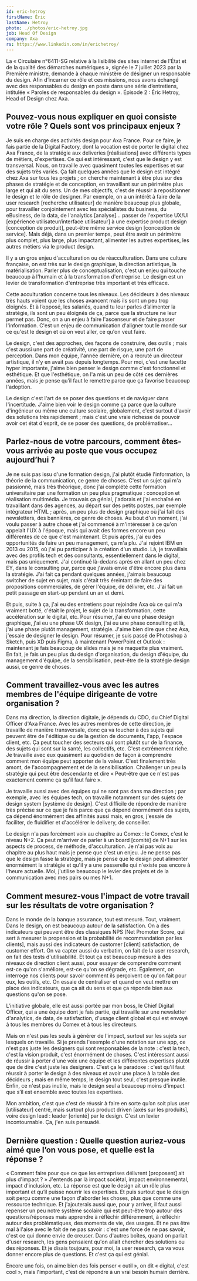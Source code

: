 ```yaml
---
id: eric-hetroy
firstName: Éric
lastName: Hetroy
photo: ./photos/eric-hetroy.jpg
job: Head Of Design
company: Axa
rs: https://www.linkedin.com/in/erichetroy/
---
```


<p class="fr-text--lead">La «&nbsp;Circulaire n°6411-SG relative à la lisibilité des sites internet de l'État et de la qualité des démarches numériques&nbsp;», signée le 7 juillet 2023 par la Première ministre, demande à chaque ministère de désigner un responsable du design. Afin d’incarner ce rôle et ces missions, nous avons échangé avec des responsables du design en poste dans une série d’entretiens, intitulée «&nbsp;Paroles de responsables du design&nbsp;». Épisode 2&nbsp;: Éric Hetroy, Head of Design chez Axa.</p>

<h2 class="fr-h6">Pouvez-vous nous expliquer en quoi consiste votre rôle&nbsp;? Quels sont vos principaux enjeux&nbsp;?</h2>

Je suis en charge des activités design pour Axa France. Pour ce faire, je fais partie de la Digital Factory, dont la vocation est de porter le digital chez Axa France, de la stratégie aux deliveries [réalisations] avec différents types de métiers, d'expertises. Ce qui est intéressant, c'est que le design y est transversal. Nous, on travaille avec quasiment toutes les expertises et sur des sujets très variés. Ça fait quelques années que le design est intégré chez Axa sur tous les projets&nbsp;; on cherche maintenant à être plus sur des phases de stratégie et de conception, en travaillant sur un périmètre plus large et qui ait du sens. Un de mes objectifs, c'est de réussir à repositionner le design et le rôle de designer. Par exemple, on a un intérêt à faire de la user research [recherche utilisateur] de manière beaucoup plus globale, pour travailler conjointement avec les spécialistes du business, du eBusiness, de la data, de l'analytics [analyse]… passer de l'expertise UX/UI [expérience utilisateur/interface utilisateur] à une expertise product design [conception de produit], peut-être même service design [conception de service]. Mais déjà, dans un premier temps, peut être avoir un périmètre plus complet, plus large, plus impactant, alimenter les autres expertises, les autres métiers via le product design.

Il y a un gros enjeu d'acculturation ou de réacculturation. Dans une culture française, on est très sur le design graphique, la direction artistique, la matérialisation. Parler plus de conceptualisation, c'est un enjeu qui touche beaucoup à l'humain et à la transformation d'entreprise. Le design est un levier de transformation d'entreprise très important et très efficace.

Cette acculturation concerne tous les niveaux. Les décideurs à des niveaux très hauts voient que les choses avancent mais ils sont un peu trop éloignés. Et à l’opposé, les salariés, quand tu leur parles d’alimenter la stratégie, ils sont un peu éloignés de ça, parce que la structure ne leur permet pas. Donc, on a un enjeu à faire l'ascenseur et de faire passer l'information. C'est un enjeu de communication d'aligner tout le monde sur ce qu'est le design et où on veut aller, ce qu'on veut faire.

Le design, c'est des approches, des façons de construire, des outils&nbsp;; mais c'est aussi une part de créativité, une part de risque, une part de perception. Dans mon équipe, l'année dernière, on a recruté un directeur artistique, il n'y en avait pas depuis longtemps. Pour moi, c'est une facette hyper importante, j'aime bien penser le design comme c'est fonctionnel et esthétique. Et que l'esthétique, on l'a mis un peu de côté ces dernières années, mais je pense qu’il faut le remettre parce que ça favorise beaucoup l'adoption.

Le design c'est l'art de se poser des questions et de naviguer dans l'incertitude. J'aime bien voir le design comme ça parce que la culture d'ingénieur ou même une culture scolaire, globalement, c'est surtout d'avoir des solutions très rapidement&nbsp;; mais c'est une vraie richesse de pouvoir avoir cet état d'esprit, de se poser des questions, de problématiser…

<h2 class="fr-h6">Parlez-nous de votre parcours, comment êtes-vous arrivée au poste que vous occupez aujourd’hui&nbsp;?</h2>

Je ne suis pas issu d'une formation design, j'ai plutôt étudié l'information, la théorie de la communication, ce genre de choses. C'est un sujet qui m'a passionné, mais très théorique, donc j'ai complété cette formation universitaire par une formation un peu plus pragmatique&nbsp;: conception et réalisation multimédia. Je trouvais ça génial, j'adorais et j'ai enchaîné en travaillant dans des agences, au départ sur des petits postes, par exemple intégrateur HTML&nbsp;; après, un peu plus de design graphique où j'ai fait des newsletters, des bannières, ce genre de choses. Au bout d'un moment, j'ai voulu passer à autre chose et j'ai commencé à m'intéresser à ce qu'on appelait l'UX à l'époque, mais qui avait des formes encore un peu différentes de ce que c'est maintenant. Et puis après, j'ai eu des opportunités de faire un peu management, ça m'a plu. J'ai rejoint IBM en 2013 ou 2015, où j'ai pu participer à la création d'un studio. Là, je travaillais avec des profils tech et des consultants, essentiellement dans le digital, mais pas uniquement. J'ai continué là-dedans après en allant un peu chez EY, dans le consulting pur, parce que j'avais envie d'être encore plus dans la stratégie. J’ai fait ça pendant quelques années, j'aimais beaucoup switcher de sujet en sujet, mais c'était très éreintant de faire des propositions commerciales, de gérer l'équipe, de délivrer, etc. J'ai fait un petit passage en start-up pendant un an et demi. 

Et puis, suite à ça, j'ai eu des entretiens pour rejoindre Axa où ce qui m'a vraiment botté, c'était le projet, le sujet de la transformation, cette accélération sur le digital, etc. Pour résumer, j'ai eu une phase design graphique, j'ai eu une phase UX design, j'ai eu une phase consulting et là, j'ai une phase plutôt management, stratégie. J'aime bien dire que chez Axa, j'essaie de designer le design. Pour résumer, je suis passé de Photoshop à Sketch, puis XD puis Figma, à maintenant PowerPoint et Outlook&nbsp;: maintenant je fais beaucoup de slides mais je ne maquette plus vraiment. En fait, je fais un peu plus du design d'organisation, du design d'équipe, du management d'équipe, de la sensibilisation, peut-être de la stratégie design aussi, ce genre de choses.

<h2 class="fr-h6">Comment travaillez-vous avec les autres membres de l'équipe dirigeante de votre organisation&nbsp;?</h2>

Dans ma direction, la direction digitale, je dépends du CDO, du Chief Digital Officer d'Axa France. Avec les autres membres de cette direction, je travaille de manière transversale, donc ça va toucher à des sujets qui peuvent être de l'éditique ou de la gestion de documents, l'app, l'espace client, etc. Ça peut toucher des secteurs qui sont plutôt sur de la finance, des sujets qui sont sur la santé, les collectifs, etc. C'est extrêmement riche. Je travaille avec eux quasiment au quotidien de façon à comprendre comment mon équipe peut apporter de la valeur. C'est finalement très amont, de l'accompagnement et de la sensibilisation. Challenger un peu la stratégie qui peut être descendante et dire «&nbsp;Peut-être que ce n'est pas exactement comme ça qu'il faut faire&nbsp;». 

Je travaille aussi avec des équipes qui ne sont pas dans ma direction&nbsp;; par exemple, avec les équipes tech, on travaille notamment sur des sujets de design system [système de design]. C'est difficile de répondre de manière très précise sur ce que je fais parce que ça dépend énormément des sujets, ça dépend énormément des affinités aussi mais, en gros, j'essaie de faciliter, de fluidifier et d'accélérer le delivery, de conseiller.

Le design n'a pas forcément voix au chapitre au Comex&nbsp;: le Comex, c'est le niveau N+2. Ça peut m'arriver de parler à un board [comité] de N+1 sur les aspects de process, de méthode, d'acculturation. Je n'ai pas voix au chapitre au plus haut mais je pense que c'est un enjeu. Je ne pense pas que le design fasse la stratégie, mais je pense que le design peut alimenter énormément la stratégie et qu'il y a une passerelle qui n'existe pas encore à l'heure actuelle. Moi, j'utilise beaucoup le levier des projets et de la communication avec mes pairs ou mes N+1. 

<h2 class="fr-h6">Comment mesurez-vous l'impact de votre travail sur les résultats de votre organisation&nbsp;?</h2>

Dans le monde de la banque assurance, tout est mesuré. Tout, vraiment. Dans le design, on est beaucoup autour de la satisfaction. On a des indicateurs qui peuvent être des classiques NPS [Net Promoter Score, qui sert à mesurer la propension et la probabilité de recommandation par les clients], mais aussi des indicateurs de customer [client] satisfaction, de customer effort. On va capter aussi du verbatim, on fait de la user research, on fait des tests d'utilisabilité. Et tout ça est beaucoup mesuré à des niveaux de direction client aussi, pour essayer de comprendre comment est-ce qu'on s'améliore, est-ce qu'on se dégrade, etc. Également, on interroge nos clients pour savoir comment ils perçoivent ce qu'on fait pour eux, les outils, etc. On essaie de centraliser et quand on veut mettre en place des indicateurs, que ça ait du sens et que ça réponde bien aux questions qu'on se pose. 

L'initiative globale, elle est aussi portée par mon boss, le Chief Digital Officer, qui a une équipe dont je fais partie, qui travaille sur une newsletter d'analytics, de data, de satisfaction, d'usage client global et qui est envoyé à tous les membres du Comex et à tous les directeurs.

Mais on n'est pas les seuls à générer de l'impact, surtout sur les sujets sur lesquels on travaille. Si je prends l'exemple d'une notation sur une app, ce n'est pas juste les designers qui sont responsables de la note&nbsp;: c'est la tech, c'est la vision produit, c'est énormément de choses. C'est intéressant aussi de réussir à porter d'une voix une équipe et les différentes expertises plutôt que de dire c'est juste les designers. C'est ça le paradoxe&nbsp;: c'est qu'il faut réussir à porter le design à des niveaux et avoir une place à la table des décideurs&nbsp;; mais en même temps, le design tout seul, c'est presque inutile. Enfin, ce n'est pas inutile, mais le design seul a beaucoup moins d'impact que s’il est ensemble avec toutes les expertises.

Mon ambition, c'est que c'est de réussir à faire en sorte qu’on soit plus user [utilisateur] centré, mais surtout plus product driven [axés sur les produits], voire design lead&nbsp;: leader [orienté] par le design. C'est un levier incontournable. Ça, j'en suis persuadé.

<h2 class="fr-h6">Dernière question&nbsp;: Quelle question auriez-vous aimé que l’on vous pose, et quelle est la réponse&nbsp;?</h2>

«&nbsp;Comment faire pour que ce que les entreprises délivrent [proposent] ait plus d'impact&nbsp;?&nbsp;» J'entends par là impact sociétal, impact environnemental, impact d'inclusion, etc. La réponse est que le design ait un rôle plus important et qu’il puisse nourrir les expertises. Et puis surtout que le design soit perçu comme une façon d'aborder les choses, plus que comme une ressource technique. Et j'ajouterais aussi que, pour y arriver, il faut aussi repenser un peu notre système scolaire qui est peut-être trop autour des questions/réponses mais apprendre à réfléchir différemment, à réfléchir autour des problématiques, des moments de vie, des usages. Et ne pas être mal à l'aise avec le fait de ne pas savoir&nbsp;: c'est une force de ne pas savoir, c'est ce qui donne envie de creuser. Dans d'autres boîtes, quand on parlait d'user research, les gens pensaient qu'on allait chercher des solutions ou des réponses. Et je disais toujours, pour moi, la user research, ça va vous donner encore plus de questions. Et c'est ça qui est génial. 

Encore une fois, on aime bien des fois penser «&nbsp;outil&nbsp;», on dit «&nbsp;digital, c'est cool&nbsp;», mais l'important, c'est de répondre à un vrai besoin humain derrière.
